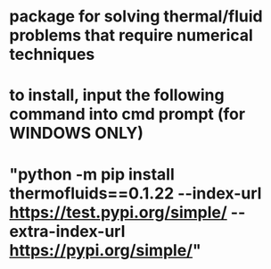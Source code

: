# package for solving thermal/fluid problems that require numerical techniques
# to install, input the following command into cmd prompt (for WINDOWS ONLY)
# "python -m pip install thermofluids==0.1.22 --index-url https://test.pypi.org/simple/ --extra-index-url https://pypi.org/simple/"
